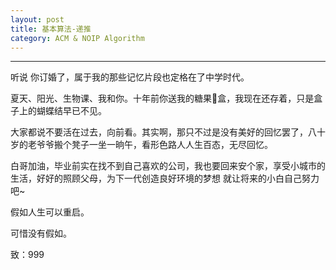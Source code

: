 ```yaml
---
layout: post
title: 基本算法-递推
category: ACM & NOIP Algorithm
---
```

---

听说 你订婚了，属于我的那些记忆片段也定格在了中学时代。

夏天、阳光、生物课、我和你。十年前你送我的糖果🍬盒，我现在还存着，只是盒子上的蝴蝶结早已不见。

大家都说不要活在过去，向前看。其实啊，那只不过是没有美好的回忆罢了，八十岁的老爷爷搬个凳子一坐一晌午，看形色路人人生百态，无尽回忆。

白哥加油，毕业前实在找不到自己喜欢的公司，我也要回来安个家，享受小城市的生活，好好的照顾父母，为下一代创造良好环境的梦想 就让将来的小白自己努力吧~

假如人生可以重启。

可惜没有假如。

致：999